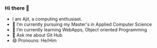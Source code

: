 ### Hi there 👋

<!--
**AjitUbbanapally/AjitUbbanapally** is a ✨ _special_ ✨ repository because its `README.md` (this file) appears on your GitHub profile.
-->

- I am Ajit, a computing enthusiast.
- 🔭 I’m currently pursuing my Master's in Applied Computer Science 
- 🌱 I’m currently learning WebApps, Object oriented Programming
- 💬 Ask me about Git Hub
- 😄 Pronouns: He/Him

